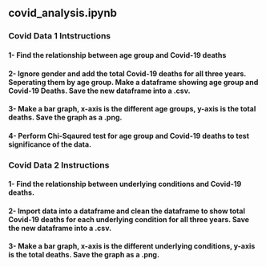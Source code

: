 ## covid_analysis.ipynb 

### Covid Data 1 Intstructions

#### 1- Find the relationship between age group and Covid-19 deaths
#### 2- Ignore gender and add the total Covid-19 deaths for all three years. Seperating them by age group. Make a dataframe showing age group and Covid-19 Deaths. Save the new dataframe into a .csv.
#### 3- Make a bar graph, x-axis is the different age groups, y-axis is the total deaths. Save the graph as a .png.
#### 4- Perform Chi-Sqaured test for age group and Covid-19 deaths to test significance of the data. 


### Covid Data 2 Instructions

#### 1- Find the relationship between underlying conditions and Covid-19 deaths.
#### 2- Import data into a dataframe and clean the dataframe to show total Covid-19 deaths for each underlying condition for all three years. Save the new dataframe into a .csv.
#### 3- Make a bar graph, x-axis is the different underlying conditions, y-axis is the total deaths. Save the graph as a .png.
